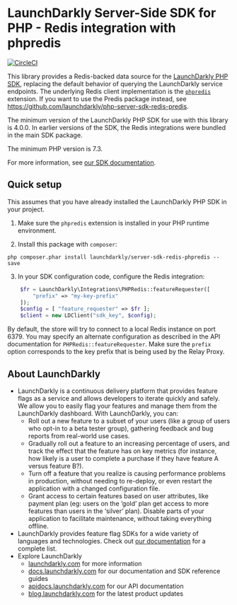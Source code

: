 # LaunchDarkly Server-Side SDK for PHP - Redis integration with phpredis

[![CircleCI](https://circleci.com/gh/launchdarkly/php-server-sdk-redis-phpredis.svg?style=svg)](https://circleci.com/gh/launchdarkly/php-server-sdk-redis-phpredis)

This library provides a Redis-backed data source for the [LaunchDarkly PHP SDK](https://github.com/launchdarkly/php-server-sdk), replacing the default behavior of querying the LaunchDarkly service endpoints. The underlying Redis client implementation is the [`phpredis`](https://github.com/phpredis/phpredis) extension. If you want to use the Predis package instead, see https://github.com/launchdarkly/php-server-sdk-redis-predis.

The minimum version of the LaunchDarkly PHP SDK for use with this library is 4.0.0. In earlier versions of the SDK, the Redis integrations were bundled in the main SDK package.

The minimum PHP version is 7.3.

For more information, see [our SDK documentation](https://docs.launchdarkly.com/sdk/features/storing-data).

## Quick setup

This assumes that you have already installed the LaunchDarkly PHP SDK in your project.

1. Make sure the `phpredis` extension is installed in your PHP runtime environment.

2. Install this package with `composer`:

```shell
php composer.phar install launchdarkly/server-sdk-redis-phpredis --save
```

3. In your SDK configuration code, configure the Redis integration:

```php
    $fr = LaunchDarkly\Integrations\PHPRedis::featureRequester([
        "prefix" => "my-key-prefix"
    ]);
    $config = [ "feature_requester" => $fr ];
    $client = new LDClient("sdk_key", $config);
```

By default, the store will try to connect to a local Redis instance on port 6379. You may specify an alternate configuration as described in the API documentation for `PHPRedis::featureRequester`. Make sure the `prefix` option corresponds to the key prefix that is being used by the Relay Proxy.

## About LaunchDarkly

* LaunchDarkly is a continuous delivery platform that provides feature flags as a service and allows developers to iterate quickly and safely. We allow you to easily flag your features and manage them from the LaunchDarkly dashboard.  With LaunchDarkly, you can:
    * Roll out a new feature to a subset of your users (like a group of users who opt-in to a beta tester group), gathering feedback and bug reports from real-world use cases.
    * Gradually roll out a feature to an increasing percentage of users, and track the effect that the feature has on key metrics (for instance, how likely is a user to complete a purchase if they have feature A versus feature B?).
    * Turn off a feature that you realize is causing performance problems in production, without needing to re-deploy, or even restart the application with a changed configuration file.
    * Grant access to certain features based on user attributes, like payment plan (eg: users on the ‘gold’ plan get access to more features than users in the ‘silver’ plan). Disable parts of your application to facilitate maintenance, without taking everything offline.
* LaunchDarkly provides feature flag SDKs for a wide variety of languages and technologies. Check out [our documentation](https://docs.launchdarkly.com/docs) for a complete list.
* Explore LaunchDarkly
    * [launchdarkly.com](https://www.launchdarkly.com/ "LaunchDarkly Main Website") for more information
    * [docs.launchdarkly.com](https://docs.launchdarkly.com/  "LaunchDarkly Documentation") for our documentation and SDK reference guides
    * [apidocs.launchdarkly.com](https://apidocs.launchdarkly.com/  "LaunchDarkly API Documentation") for our API documentation
    * [blog.launchdarkly.com](https://blog.launchdarkly.com/  "LaunchDarkly Blog Documentation") for the latest product updates
